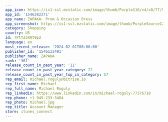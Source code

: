 ```yaml
---
app_icon: https://is1-ssl.mzstatic.com/image/thumb/Purple116/v4/c0/77/9f/c0779f26-625f-8401-57a8-5c15980eab6b/AppIcon-1x_U007emarketing-0-10-0-sRGB-85-220.png/1024x1024bb.png
app_id: '1546382371'
app_name: ZAPAKA- Prom & Occasion Dress
app_screenshot: https://is1-ssl.mzstatic.com/image/thumb/PurpleSource126/v4/55/97/9a/55979a39-d563-4097-1700-078e6543b01a/60473d77-4eee-43e8-8e24-23f6667fd38f__U2510_U00ac_U255e_U2534_U2565_U2502.jpg/1242x2688bb.png
category: Shopping
country: US
id: 7PtYZcR0t9p2
language: en
most_recent_release: '2024-02-01T00:00:00'
publisher_id: '1546133491'
publisher_name: ZAPAKA
rank: '361'
release_count_in_past_year: '11'
release_count_in_past_year_category: 22
release_count_in_past_year_top_in_category: 57
rep_email: michael.roguly@bitrise.io
rep_first_name: Michael
rep_full_name: Michael Roguly
rep_linkedin: https://www.linkedin.com/in/michael-roguly-77376710
rep_phone: +1 949-233-3404
rep_photo: michael.jpg
rep_title: Account Manager
store: itunes_connect
---
```


